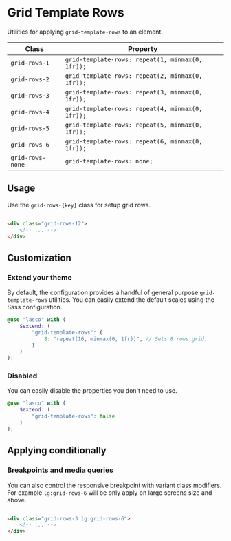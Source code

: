 # Grid Template Rows

Utilities for applying `grid-template-rows` to an element.

| Class            | Property                                          |
|------------------|---------------------------------------------------|
| `grid-rows-1`    | `grid-template-rows: repeat(1, minmax(0, 1fr));`  |
| `grid-rows-2`    | `grid-template-rows: repeat(2, minmax(0, 1fr));`  |
| `grid-rows-3`    | `grid-template-rows: repeat(3, minmax(0, 1fr));`  |
| `grid-rows-4`    | `grid-template-rows: repeat(4, minmax(0, 1fr));`  |
| `grid-rows-5`    | `grid-template-rows: repeat(5, minmax(0, 1fr));`  |
| `grid-rows-6`    | `grid-template-rows: repeat(6, minmax(0, 1fr));`  |
| `grid-rows-none` | `grid-template-rows: none;`                       |

## Usage

Use the `grid-rows-{key}` class for setup grid rows.

```html

<div class="grid-rows-12">
    <!-- ... -->
</div>
```

## Customization

### Extend your theme

By default, the configuration provides a handful of general purpose `grid-template-rows` utilities. You can easily
extend the default scales using the Sass configuration.

```scss
@use "lasco" with (
    $extend: (
        "grid-template-rows": (
            8: "repeat(16, minmax(0, 1fr))", // Sets 8 rows grid.
        )
    )
);
```

### Disabled

You can easily disable the properties you don't need to use.

```scss
@use "lasco" with (
    $extend: (
        "grid-template-rows": false
    )
);
```

## Applying conditionally

### Breakpoints and media queries

You can also control the responsive breakpoint with variant class modifiers. For example `lg:grid-rows-6` will be only
apply on large screens size and above.

```html

<div class="grid-rows-3 lg:grid-rows-6">
    <!-- ... -->
</div>
```
